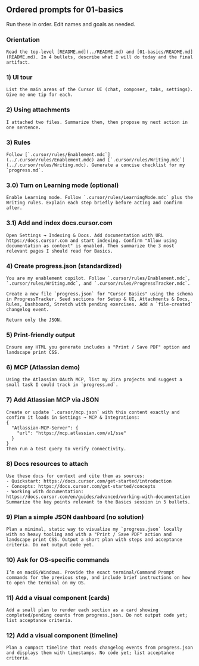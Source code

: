 ## Ordered prompts for 01-basics

Run these in order. Edit names and goals as needed.

### Orientation
```text
Read the top‑level [README.md](../README.md) and [01-basics/README.md](README.md). In 4 bullets, describe what I will do today and the final artifact.
```

### 1) UI tour
```text
List the main areas of the Cursor UI (chat, composer, tabs, settings). Give me one tip for each.
```

### 2) Using attachments
```text
I attached two files. Summarize them, then propose my next action in one sentence.
```

### 3) Rules
```text
Follow [`.cursor/rules/Enablement.mdc`](../.cursor/rules/Enablement.mdc) and [`.cursor/rules/Writing.mdc`](../.cursor/rules/Writing.mdc). Generate a concise checklist for my `progress.md`.
```

### 3.0) Turn on Learning mode (optional)
```text
Enable Learning mode. Follow `.cursor/rules/LearningMode.mdc` plus the Writing rules. Explain each step briefly before acting and confirm after.
```

### 3.1) Add and index docs.cursor.com
```text
Open Settings → Indexing & Docs. Add documentation with URL https://docs.cursor.com and start indexing. Confirm "Allow using documentation as context" is enabled. Then summarize the 3 most relevant pages I should read for Basics.
```

### 4) Create progress.json (standardized)
```text
You are my enablement copilot. Follow `.cursor/rules/Enablement.mdc`, `.cursor/rules/Writing.mdc`, and `.cursor/rules/ProgressTracker.mdc`.

Create a new file `progress.json` for "Cursor Basics" using the schema in ProgressTracker. Seed sections for Setup & UI, Attachments & Docs, Rules, Dashboard, Stretch with pending exercises. Add a `file-created` changelog event.

Return only the JSON.
```

### 5) Print-friendly output
```text
Ensure any HTML you generate includes a "Print / Save PDF" option and landscape print CSS.
```

### 6) MCP (Atlassian demo)
```text
Using the Atlassian OAuth MCP, list my Jira projects and suggest a small task I could track in `progress.md`.
```

### 7) Add Atlassian MCP via JSON
```text
Create or update `.cursor/mcp.json` with this content exactly and confirm it loads in Settings → MCP & Integrations:
{
  "Atlassian-MCP-Server": {
    "url": "https://mcp.atlassian.com/v1/sse"
  }
}
Then run a test query to verify connectivity.
```

### 8) Docs resources to attach
```text
Use these docs for context and cite them as sources:
- Quickstart: https://docs.cursor.com/get-started/introduction
- Concepts: https://docs.cursor.com/get-started/concepts
- Working with documentation: https://docs.cursor.com/en/guides/advanced/working-with-documentation
Summarize the key points relevant to the Basics session in 5 bullets.
```

### 9) Plan a simple JSON dashboard (no solution)
```text
Plan a minimal, static way to visualize my `progress.json` locally with no heavy tooling and with a "Print / Save PDF" action and landscape print CSS. Output a short plan with steps and acceptance criteria. Do not output code yet.
```

### 10) Ask for OS-specific commands
```text
I’m on macOS/Windows. Provide the exact terminal/Command Prompt commands for the previous step, and include brief instructions on how to open the terminal on my OS.
```

### 11) Add a visual component (cards)
```text
Add a small plan to render each section as a card showing completed/pending counts from progress.json. Do not output code yet; list acceptance criteria.
```

### 12) Add a visual component (timeline)
```text
Plan a compact timeline that reads changelog events from progress.json and displays them with timestamps. No code yet; list acceptance criteria.
```


